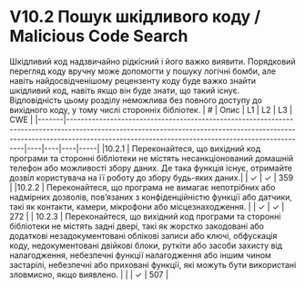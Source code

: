# V10.2 Пошук шкідливого коду / Malicious Code Search
Шкідливий код надзвичайно рідкісний і його важко виявити. Порядковий перегляд коду вручну може допомогти у пошуку логічні бомби, але навіть найдосвідченішому рецензенту коду буде важко знайти шкідливий код, навіть якщо він буде знати, що такий існує.
</br> Відповідність цьому розділу неможлива без повного доступу до вихідного коду, у тому числі сторонніх бібліотек.
| #     | Опис                                                                                                                                                                                                                  | L1 | L2 | L3 | CWE | 
|-------|------------------------------------------------------------------------------------------------------------------------------------------------------------------------------------------------------------------------------|----|----|----|-----|
|10.2.1 | Переконайтеся, що вихідний код програми та сторонні бібліотеки  не містять несанкціонований домашній телефон або можливості збору даних. Де така функція існує, отримайте дозвіл користувача на її роботу до збору будь-яких даних.|    | ✓  | ✓  | 359 |
|10.2.2 | Переконайтеся, що програма не вимагає непотрібних або надмірних дозволів, пов’язаних з конфіденційністю функції або датчики, такі як контакти, камери, мікрофони або місцезнаходження. |    | ✓  | ✓  | 272 | 
| 10.2.3 | Переконайтеся, що вихідний код програми та сторонні бібліотеки не містять задні двері, такі як жорстко закодовані або додаткові незадокументовані облікові записи або ключі, обфускація коду, недокументовані двійкові блоки, руткіти або засоби захисту від налагодження, небезпечні функції налагодження або іншим чином застарілі, небезпечні або приховані функції, які можуть бути використані зловмисно, якщо виявлено.                                                                                                                      |    |   | ✓  | 507 |
